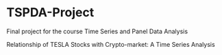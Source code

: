 # TSPDA-Project
Final project for the course Time Series and Panel Data Analysis

Relationship of TESLA Stocks with Crypto-market: A Time Series Analysis
